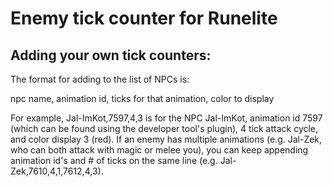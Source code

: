 # Enemy tick counter for Runelite

## Adding your own tick counters:

The format for adding to the list of NPCs is:

npc name, animation id, ticks for that animation, color to display

For example, Jal-ImKot,7597,4,3 is for the NPC Jal-ImKot, animation id 7597 (which can be found using the developer tool's plugin), 4 tick attack cycle, and color display 3 (red). If an enemy has multiple animations (e.g. Jal-Zek, who can both attack with magic or melee you), you can keep appending animation id's and # of ticks on the same line (e.g. Jal-Zek,7610,4,1,7612,4,3).




